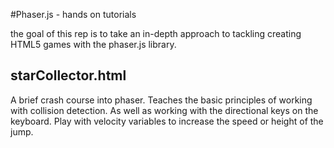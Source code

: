 #Phaser.js - hands on tutorials

the goal of this rep is to take an in-depth approach to tackling creating HTML5 games with the 
phaser.js library.

## starCollector.html

A brief crash course into phaser.  Teaches the basic principles of working with collision detection. As well as 
working with the directional keys on the keyboard. Play with velocity variables to increase the speed or height of the jump.

